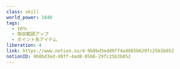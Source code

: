 ```yaml
---
class: skill
world_power: 1840
tags:
  - 10％
  - 吸収範囲アップ
  - ポイント系アイテム
liberation: 4
link: https://www.notion.so/4-9b8bd3edd8ff4ad885b629fc25b3b852
notionID: 9b8bd3ed-d8ff-4ad8-85b6-29fc25b3b852
---
```

